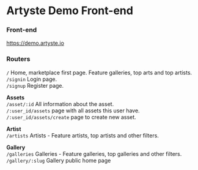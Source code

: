 # Artyste Demo Front-end

### Front-end
https://demo.artyste.io

### Routers
`/` Home, marketplace first page. Feature galleries, top arts and top artists.<br/>
`/signin` Login page.<br />
`/signup` Register page.<br />

**Assets**<br/>
`/asset/:id` All information about the asset.<br/>
`/:user_id/assets` page with all assets this user have.<br/>
`/:user_id/assets/create` page to create new asset.<br/>

**Artist**<br/>
`/artists` Artists - Feature artists, top artists and other filters.

**Gallery**<br/>
`/galleries` Galleries - Feature galleries, top galleries and other filters.<br/>
`/gallery/:slug` Gallery public home page<br/>
